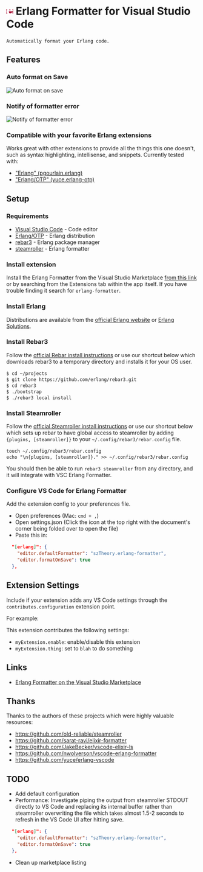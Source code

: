 # <img src="images/erlang.png" width="18"> Erlang Formatter for Visual Studio Code

    Automatically format your Erlang code.

## Features

### Auto format on Save

![Auto format on save](https://user-images.githubusercontent.com/28652/72016514-d37fc400-325b-11ea-8a88-29608d198860.gif)

### Notify of formatter error

![Notify of formatter error](https://user-images.githubusercontent.com/28652/72013240-6a954d80-3255-11ea-8f49-524ebafdc489.png)

### Compatible with your favorite Erlang extensions

Works great with other extensions to provide all the things this one doesn't, such as syntax highlighting, intellisense, and snippets. Currently tested with:

- ["Erlang" (pgourlain.erlang)](https://marketplace.visualstudio.com/items?itemName=pgourlain.erlang)
- ["Erlang/OTP" (yuce.erlang-otp)](https://marketplace.visualstudio.com/items?itemName=yuce.erlang-otp)

## Setup

### Requirements

- [Visual Studio Code](https://code.visualstudio.com/) - Code editor
- [Erlang/OTP](https://www.erlang-solutions.com/resources/download.html) - Erlang distribution
- [rebar3](https://www.rebar3.org/) - Erlang package manager
- [steamroller](https://github.com/old-reliable/steamroller) - Erlang formatter

### Install extension

Install the Erlang Formatter from the Visual Studio Marketplace [from this link](https://marketplace.visualstudio.com/items?itemName=szTheory.erlang-formatter) or by searching from the Extensions tab within the app itself. If you have trouble finding it search for `erlang-formatter`.

### Install Erlang

Distributions are available from the [official Erlang website](https://www.erlang.org/downloads) or [Erlang Solutions](https://www.erlang-solutions.com/resources/download.html).

### Install Rebar3

Follow the [official Rebar install instructions](https://www.rebar3.org/docs/getting-started) or use our shortcut below which downloads rebar3 to a temporary directory and installs it for your OS user.

    $ cd ~/projects
    $ git clone https://github.com/erlang/rebar3.git
    $ cd rebar3
    $ ./bootstrap
    $ ./rebar3 local install

### Install Steamroller

Follow the [official Steamroller install instructions](https://github.com/old-reliable/steamroller) or use our shortcut below which sets up rebar to have global access to steamroller by adding `{plugins, [steamroller]}` to your `~/.config/rebar3/rebar.config` file.

    touch ~/.config/rebar3/rebar.config
    echo "\n{plugins, [steamroller]}." >> ~/.config/rebar3/rebar.config

You should then be able to run `rebar3 steamroller` from any directory, and it will integrate with VSC Erlang Formatter.

### Configure VS Code for Erlang Formatter

Add the extension config to your preferences file.

- Open preferences (Mac: `cmd + ,`)
- Open settings.json (Click the icon at the top right with the document's corner being folded over to open the file)
- Paste this in:

```json
  "[erlang]": {
    "editor.defaultFormatter": "szTheory.erlang-formatter",
    "editor.formatOnSave": true
  },
```

## Extension Settings

Include if your extension adds any VS Code settings through the `contributes.configuration` extension point.

For example:

This extension contributes the following settings:

- `myExtension.enable`: enable/disable this extension
- `myExtension.thing`: set to `blah` to do something

## Links

- [Erlang Formatter on the Visual Studio Marketplace](https://marketplace.visualstudio.com/items?itemName=szTheory.erlang-formatter)

## Thanks

Thanks to the authors of these projects which were highly valuable resources:

- https://github.com/old-reliable/steamroller
- https://github.com/sarat-ravi/elixir-formatter
- https://github.com/JakeBecker/vscode-elixir-ls
- https://github.com/nwolverson/vscode-erlang-formatter
- https://github.com/yuce/erlang-vscode

## TODO

- Add default configuration
- Performance: Investigate piping the output from steamroller STDOUT directly to VS Code and replacing its internal buffer rather than steamroller overwriting the file which takes almost 1.5-2 seconds to refresh in the VS Code UI after hitting save.

```json
  "[erlang]": {
    "editor.defaultFormatter": "szTheory.erlang-formatter",
    "editor.formatOnSave": true
  },
```

- Clean up marketplace listing
